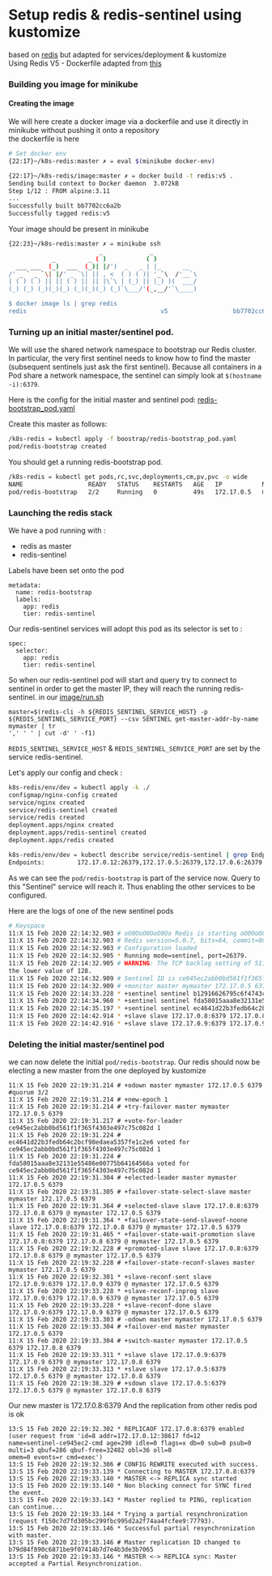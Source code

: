 # Setup redis & redis-sentinel using kustomize
based on [redis](https://github.com/kubernetes/examples/tree/master/staging/storage/redis) but adapted for services/deployment & kustomize  
Using Redis V5 - Dockerfile adapted from [this](https://hub.docker.com/_/redis/)  

### Building you image for minikube
#### Creating the image
We will here create a docker image via a dockerfile and use it directly in minikube without pushing it onto a repository  
the dockerfile is here
```bash
# Set docker env
{22:17}~/k8s-redis:master ✗ ➭ eval $(minikube docker-env)

{22:17}~/k8s-redis/image:master ✗ ➭ docker build -t redis:v5 .
Sending build context to Docker daemon  3.072kB
Step 1/12 : FROM alpine:3.11
...
Successfully built bb7702cc6a2b
Successfully tagged redis:v5
```
Your image should be present in minikube
```bash
{22:23}~/k8s-redis:master ✗ ➭ minikube ssh
                         _             _
            _         _ ( )           ( )
  ___ ___  (_)  ___  (_)| |/')  _   _ | |_      __
/' _ ` _ `\| |/' _ `\| || , <  ( ) ( )| '_`\  /'__`\
| ( ) ( ) || || ( ) || || |\`\ | (_) || |_) )(  ___/
(_) (_) (_)(_)(_) (_)(_)(_) (_)`\___/'(_,__/'`\____)

$ docker image ls | grep redis
redis                                     v5                  bb7702cc6a2b        28 minutes ago      34MB
```


### Turning up an initial master/sentinel pod.

We will use the shared network namespace to bootstrap our Redis cluster.  In particular, the very first sentinel needs to know how to find the master (subsequent sentinels just ask the first sentinel).  Because all containers in a Pod share a network namespace, the sentinel can simply look at ```$(hostname -i):6379```.

Here is the config for the initial master and sentinel pod: [redis-bootstrap_pod.yaml](boostrap/redis-bootstrap_pod.yaml)


Create this master as follows:
```sh
/k8s-redis ➭ kubectl apply -f boostrap/redis-bootstrap_pod.yaml
pod/redis-bootstrap created

```

You should get a running redis-bootstrap pod.
```sh
/k8s-redis ➭ kubectl get pods,rc,svc,deployments,cm,pv,pvc -o wide
NAME                  READY   STATUS    RESTARTS   AGE   IP           NODE       NOMINATED NODE   READINESS GATES
pod/redis-bootstrap   2/2     Running   0          49s   172.17.0.5   minikube   <none>           <none>

```
### Launching the redis stack

We have a pod running with :
* redis as master
* redis-sentinel  

Labels have been set onto the pod
```
metadata:
  name: redis-bootstrap
  labels:
    app: redis
    tier: redis-sentinel
```
Our redis-sentinel services will adopt this pod as its selector is set to :
```
spec:
  selector:
    app: redis
    tier: redis-sentinel
```
So when our redis-sentinel pod will start and query try to connect to sentinel in order to get the master IP, they will reach the running
redis-sentinel.
in our [image/run.sh](image/run.sh)
```
master=$(redis-cli -h ${REDIS_SENTINEL_SERVICE_HOST} -p ${REDIS_SENTINEL_SERVICE_PORT} --csv SENTINEL get-master-addr-by-name mymaster | tr
',' ' ' | cut -d' ' -f1)
```
```REDIS_SENTINEL_SERVICE_HOST``` & ```REDIS_SENTINEL_SERVICE_PORT``` are set by the service redis-sentinel.

Let's apply our config and check :

```sh
k8s-redis/env/dev ➭ kubectl apply -k ./
configmap/nginx-config created
service/nginx created
service/redis-sentinel created
service/redis created
deployment.apps/nginx created
deployment.apps/redis-sentinel created
deployment.apps/redis created

k8s-redis/env/dev ➭ kubectl describe service/redis-sentinel | grep Endpoints
Endpoints:         172.17.0.12:26379,172.17.0.5:26379,172.17.0.6:26379 + 1 more...
```
As we can see the ```pod/redis-bootstrap``` is part of the service now. Query to this "Sentinel" service will reach it. Thus enabling the
other services to be configured.

Here are the logs of one of the new sentinel pods
```sh
# Keyspace
11:X 15 Feb 2020 22:14:32.903 # oO0OoO0OoO0Oo Redis is starting oO0OoO0OoO0Oo
11:X 15 Feb 2020 22:14:32.903 # Redis version=5.0.7, bits=64, commit=00000000, modified=0, pid=11, just started
11:X 15 Feb 2020 22:14:32.903 # Configuration loaded
11:X 15 Feb 2020 22:14:32.905 * Running mode=sentinel, port=26379.
11:X 15 Feb 2020 22:14:32.905 # WARNING: The TCP backlog setting of 511 cannot be enforced because /proc/sys/net/core/somaxconn is set to
the lower value of 128.
11:X 15 Feb 2020 22:14:32.909 # Sentinel ID is ce945ec2abb0bd561f1f365f4303e497c75c082d
11:X 15 Feb 2020 22:14:32.909 # +monitor master mymaster 172.17.0.5 6379 quorum 2
11:X 15 Feb 2020 22:14:33.228 * +sentinel sentinel b12916626795c6f4743c90374229bc58ad085827 172.17.0.5 26379 @ mymaster 172.17.0.5 6379
11:X 15 Feb 2020 22:14:34.960 * +sentinel sentinel fda58015aaa8e32131e55486e00775b64164566a 172.17.0.6 26379 @ mymaster 172.17.0.5 6379
11:X 15 Feb 2020 22:14:35.197 * +sentinel sentinel ec4641d22b3fedb64c2bcf98edaea5357fe1c2e6 172.17.0.7 26379 @ mymaster 172.17.0.5 6379
11:X 15 Feb 2020 22:14:42.914 * +slave slave 172.17.0.8:6379 172.17.0.8 6379 @ mymaster 172.17.0.5 6379
11:X 15 Feb 2020 22:14:42.916 * +slave slave 172.17.0.9:6379 172.17.0.9 6379 @ mymaster 172.17.0.5 6379
```

### Deleting the initial master/sentinel pod
we can now delete the initial ```pod/redis-bootstrap```. Our redis should now be electing a new master from the one deployed by kustomize
```
11:X 15 Feb 2020 22:19:31.214 # +odown master mymaster 172.17.0.5 6379 #quorum 3/2
11:X 15 Feb 2020 22:19:31.214 # +new-epoch 1
11:X 15 Feb 2020 22:19:31.214 # +try-failover master mymaster 172.17.0.5 6379
11:X 15 Feb 2020 22:19:31.217 # +vote-for-leader ce945ec2abb0bd561f1f365f4303e497c75c082d 1
11:X 15 Feb 2020 22:19:31.224 # ec4641d22b3fedb64c2bcf98edaea5357fe1c2e6 voted for ce945ec2abb0bd561f1f365f4303e497c75c082d 1
11:X 15 Feb 2020 22:19:31.224 # fda58015aaa8e32131e55486e00775b64164566a voted for ce945ec2abb0bd561f1f365f4303e497c75c082d 1
11:X 15 Feb 2020 22:19:31.304 # +elected-leader master mymaster 172.17.0.5 6379
11:X 15 Feb 2020 22:19:31.305 # +failover-state-select-slave master mymaster 172.17.0.5 6379
11:X 15 Feb 2020 22:19:31.364 # +selected-slave slave 172.17.0.8:6379 172.17.0.8 6379 @ mymaster 172.17.0.5 6379
11:X 15 Feb 2020 22:19:31.364 * +failover-state-send-slaveof-noone slave 172.17.0.8:6379 172.17.0.8 6379 @ mymaster 172.17.0.5 6379
11:X 15 Feb 2020 22:19:31.465 * +failover-state-wait-promotion slave 172.17.0.8:6379 172.17.0.8 6379 @ mymaster 172.17.0.5 6379
11:X 15 Feb 2020 22:19:32.228 # +promoted-slave slave 172.17.0.8:6379 172.17.0.8 6379 @ mymaster 172.17.0.5 6379
11:X 15 Feb 2020 22:19:32.228 # +failover-state-reconf-slaves master mymaster 172.17.0.5 6379
11:X 15 Feb 2020 22:19:32.301 * +slave-reconf-sent slave 172.17.0.9:6379 172.17.0.9 6379 @ mymaster 172.17.0.5 6379
11:X 15 Feb 2020 22:19:33.228 * +slave-reconf-inprog slave 172.17.0.9:6379 172.17.0.9 6379 @ mymaster 172.17.0.5 6379
11:X 15 Feb 2020 22:19:33.228 * +slave-reconf-done slave 172.17.0.9:6379 172.17.0.9 6379 @ mymaster 172.17.0.5 6379
11:X 15 Feb 2020 22:19:33.303 # -odown master mymaster 172.17.0.5 6379
11:X 15 Feb 2020 22:19:33.304 # +failover-end master mymaster 172.17.0.5 6379
11:X 15 Feb 2020 22:19:33.304 # +switch-master mymaster 172.17.0.5 6379 172.17.0.8 6379
11:X 15 Feb 2020 22:19:33.311 * +slave slave 172.17.0.9:6379 172.17.0.9 6379 @ mymaster 172.17.0.8 6379
11:X 15 Feb 2020 22:19:33.313 * +slave slave 172.17.0.5:6379 172.17.0.5 6379 @ mymaster 172.17.0.8 6379
11:X 15 Feb 2020 22:19:38.329 # +sdown slave 172.17.0.5:6379 172.17.0.5 6379 @ mymaster 172.17.0.8 6379
```
Our new master is 172.17.0.8:6379
And the replication from other redis pod is ok
```
13:S 15 Feb 2020 22:19:32.302 * REPLICAOF 172.17.0.8:6379 enabled (user request from 'id=8 addr=172.17.0.12:38617 fd=12
name=sentinel-ce945ec2-cmd age=290 idle=0 flags=x db=0 sub=0 psub=0 multi=3 qbuf=286 qbuf-free=32482 obl=36 oll=0
omem=0 events=r cmd=exec')
13:S 15 Feb 2020 22:19:32.306 # CONFIG REWRITE executed with success.
13:S 15 Feb 2020 22:19:33.139 * Connecting to MASTER 172.17.0.8:6379
13:S 15 Feb 2020 22:19:33.140 * MASTER <-> REPLICA sync started
13:S 15 Feb 2020 22:19:33.140 * Non blocking connect for SYNC fired the event.
13:S 15 Feb 2020 22:19:33.143 * Master replied to PING, replication can continue...
13:S 15 Feb 2020 22:19:33.144 * Trying a partial resynchronization (request f150c7d7fd305bc299fbc995d2a2f74aa4fcfee9:77793).
13:S 15 Feb 2020 22:19:33.146 * Successful partial resynchronization with master.
13:S 15 Feb 2020 22:19:33.146 # Master replication ID changed to b79d84f890c6871be9f07414b7d7e4b3de3b7065
13:S 15 Feb 2020 22:19:33.146 * MASTER <-> REPLICA sync: Master accepted a Partial Resynchronization.
```
